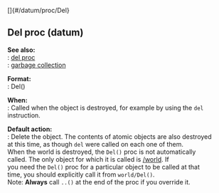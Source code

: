 []{#/datum/proc/Del}    
## Del proc (datum)    
**See also:**    
:   [del proc](/ref/proc/del.md)    
:   [garbage collection](/ref/DM/garbage.md)    
<!-- -->    
**Format:**    
:   Del()    
<!-- -->    
**When:**    
:   Called when the object is destroyed, for example by using the `del`    
    instruction.    
<!-- -->    
**Default action:**    
:   Delete the object. The contents of atomic objects are also destroyed    
    at this time, as though `del` were called on each one of them.    
When the world is destroyed, the `Del()` proc is not automatically    
called. The only object for which it is called is [/world](/ref/world.md). If    
you need the `Del()` proc for a particular object to be called at that    
time, you should explicitly call it from `world/Del()`.    
Note: **Always** call `..()` at the end of the proc if you override it.  